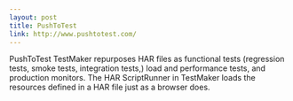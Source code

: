 ```yaml
---
layout: post
title: PushToTest
link: http://www.pushtotest.com/
---
```


PushToTest TestMaker repurposes HAR files as functional tests (regression tests, smoke tests, integration tests,) load and performance tests, and production monitors. The HAR ScriptRunner in TestMaker loads the resources defined in a HAR file just as a browser does.
